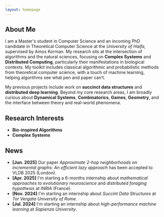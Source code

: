 ```yaml
---
layout: homepage
---
```


## About Me
I am a Master's student in Computer Science and an incoming PhD candidate in Theoretical Computer Science at the *University of Haifa*, supervised by Amos Korman. My research sits at the intersection of algorithms and the natural sciences, focusing on **Complex Systems** and **Distributed Computing**, particularly their manifestations in biological contexts. My toolkit includes classical algorithmic and probabilistic methods from theoretical computer science, with a touch of machine learning, helping algorithms see what pen and paper can’t.

My previous projects include work on **succinct data structures** and **distributed deep learning**. Beyond my core research areas, I am broadly curious about **Dynamical Systems**, **Combinatorics**, **Games**, **Geometry**, and the interface between theory and real-world phenomena.

## Research Interests
- **Bio-inspired Algorithms**
- **Complex Systems**

## News
- **[Jun. 2025]** Our paper *Approximate 2-hop neighborhoods on incremental graphs: An efficient lazy approach* has been accepted to VLDB 2025 (London). 
- **[Apr. 2025]** I'm starting a 6-months internship about *mathematical approaches to evolutionary neuroscience* and *distributed foraging hypothesis* at *INRIA* (France).
- **[Nov. 2024]** I'm starting an internship about *Succint Data Structures* at *Tor Vergata University of Rome*.
- **[Jul. 2024]** I'm starting an internship about *high-performance machine learning* at *Sapienza University*.
